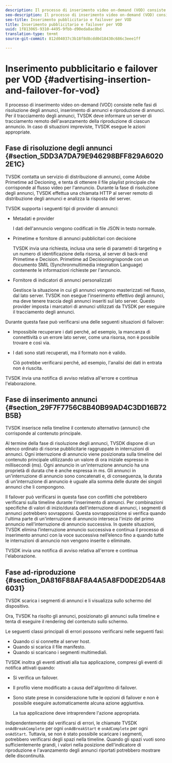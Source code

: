 ```yaml
---
description: Il processo di inserimento video on-demand (VOD) consiste nelle fasi di risoluzione degli annunci, inserimento di annunci e riproduzione di annunci. Per il tracciamento degli annunci, TVSDK deve informare un server di tracciamento remoto dell'avanzamento della riproduzione di ciascun annuncio. In caso di situazioni impreviste, TVSDK esegue le azioni appropriate.
seo-description: Il processo di inserimento video on-demand (VOD) consiste nelle fasi di risoluzione degli annunci, inserimento di annunci e riproduzione di annunci. Per il tracciamento degli annunci, TVSDK deve informare un server di tracciamento remoto dell'avanzamento della riproduzione di ciascun annuncio. In caso di situazioni impreviste, TVSDK esegue le azioni appropriate.
seo-title: Inserimento pubblicitario e failover per VOD
title: Inserimento pubblicitario e failover per VOD
uuid: 1f813065-9310-4495-9fbb-d90eda8ac8bd
translation-type: tm+mt
source-git-commit: 812d04037c3b18f8d8cdd0d18430c686c3eee1ff

---
```



# Inserimento pubblicitario e failover per VOD {#advertising-insertion-and-failover-for-vod}

Il processo di inserimento video on-demand (VOD) consiste nelle fasi di risoluzione degli annunci, inserimento di annunci e riproduzione di annunci. Per il tracciamento degli annunci, TVSDK deve informare un server di tracciamento remoto dell&#39;avanzamento della riproduzione di ciascun annuncio. In caso di situazioni impreviste, TVSDK esegue le azioni appropriate.

## Fase di risoluzione degli annunci {#section_5DD3A7DA79E946298BFF829A60202E1C}

TVSDK contatta un servizio di distribuzione di annunci, come Adobe Primetime ad Decioning, e tenta di ottenere il file playlist principale che corrisponde al flusso video per l&#39;annuncio. Durante la fase di risoluzione degli annunci, TVSDK effettua una chiamata HTTP al server remoto di distribuzione degli annunci e analizza la risposta del server.

TVSDK supporta i seguenti tipi di provider di annunci:

* Metadati e provider

   I dati dell&#39;annuncio vengono codificati in file JSON in testo normale.
* Primetime e fornitore di annunci pubblicitari con decisione

   TVSDK invia una richiesta, inclusa una serie di parametri di targeting e un numero di identificazione della risorsa, al server di back-end Primetime e Decision. Primetime ad Decisioningrisponde con un documento SMIL (Synchronmultimedia integration Language) contenente le informazioni richieste per l&#39;annuncio.
* Fornitore di indicatori di annunci personalizzati

   Gestisce la situazione in cui gli annunci vengono masterizzati nel flusso, dal lato server. TVSDK non esegue l&#39;inserimento effettivo degli annunci, ma deve tenere traccia degli annunci inseriti sul lato server. Questo provider imposta i marcatori di annunci utilizzati da TVSDK per eseguire il tracciamento degli annunci.

Durante questa fase può verificarsi una delle seguenti situazioni di failover:

* Impossibile recuperare i dati perché, ad esempio, la mancanza di connettività o un errore lato server, come una risorsa, non è possibile trovare e così via.
* I dati sono stati recuperati, ma il formato non è valido.

   Ciò potrebbe verificarsi perché, ad esempio, l&#39;analisi dei dati in entrata non è riuscita.

TVSDK invia una notifica di avviso relativa all&#39;errore e continua l&#39;elaborazione.

## Fase di inserimento annunci {#section_29F7F7756C8B40B99AD4C3DD16B72B5B}

TVSDK inserisce nella timeline il contenuto alternativo (annunci) che corrisponde al contenuto principale.

Al termine della fase di risoluzione degli annunci, TVSDK dispone di un elenco ordinato di risorse pubblicitarie raggruppate in interruzioni di annunci. Ogni interruzione di annuncio viene posizionata sulla timeline del contenuto principale utilizzando un valore di ora iniziale espresso in millisecondi (ms). Ogni annuncio in un&#39;interruzione annuncio ha una proprietà di durata che è anche espressa in ms. Gli annunci in un&#39;interruzione di annuncio sono concatenati e, di conseguenza, la durata di un&#39;interruzione di annuncio è uguale alla somma delle durate dei singoli annunci che li compongono.

Il failover può verificarsi in questa fase con conflitti che potrebbero verificarsi sulla timeline durante l&#39;inserimento di annunci. Per combinazioni specifiche di valori di inizio/durata dell&#39;interruzione di annunci, i segmenti di annunci potrebbero sovrapporsi. Questa sovrapposizione si verifica quando l&#39;ultima parte di un&#39;interruzione di annuncio interseca l&#39;inizio del primo annuncio nell&#39;interruzione di annuncio successiva. In queste situazioni, TVSDK elimina l’interruzione annuncio successiva e continua il processo di inserimento annunci con la voce successiva nell’elenco fino a quando tutte le interruzioni di annuncio non vengono inserite o eliminate.

TVSDK invia una notifica di avviso relativa all&#39;errore e continua l&#39;elaborazione.

## Fase ad-riproduzione {#section_DA816F88AF8A4A5A8FD0DE2D54A86031}

TVSDK scarica i segmenti di annunci e li visualizza sullo schermo del dispositivo.

Ora, TVSDK ha risolto gli annunci, posizionato gli annunci sulla timeline e tenta di eseguire il rendering del contenuto sullo schermo.

Le seguenti classi principali di errori possono verificarsi nelle seguenti fasi:

* Quando ci si connette al server host.
* Quando si scarica il file manifesto.
* Quando si scaricano i segmenti multimediali.

TVSDK inoltra gli eventi attivati alla tua applicazione, compresi gli eventi di notifica attivati quando:

* Si verifica un failover.
* Il profilo viene modificato a causa dell&#39;algoritmo di failover.
* Sono state prese in considerazione tutte le opzioni di failover e non è possibile eseguire automaticamente alcuna azione aggiuntiva.

   La tua applicazione deve intraprendere l&#39;azione appropriata.

Indipendentemente dal verificarsi di errori, le chiamate TVSDK `onAdBreakComplete` per ogni `onAdBreakStart` e `onAdComplete` per ogni `onAdStart`. Tuttavia, se non è stato possibile scaricare i segmenti, potrebbero verificarsi degli spazi nella timeline. Quando gli spazi vuoti sono sufficientemente grandi, i valori nella posizione dell&#39;indicatore di riproduzione e l&#39;avanzamento degli annunci riportati potrebbero mostrare delle discontinuità.
